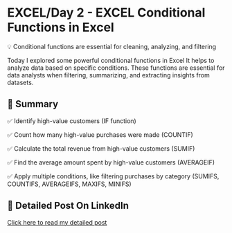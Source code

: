 # EXCEL/Day 2 - EXCEL Conditional Functions in Excel

 💡 Conditional functions are essential for cleaning, analyzing, and filtering

Today I explored some powerful conditional functions in Excel 
It helps to analyze data based on specific conditions.
These functions are essential for data analysts when filtering, summarizing, and extracting insights from datasets.
    
## 📌 Summary

 ✅ Identify high-value customers (IF function)
 
 ✅ Count how many high-value purchases were made (COUNTIF)
 
 ✅ Calculate the total revenue from high-value customers (SUMIF)
 
 ✅ Find the average amount spent by high-value customers (AVERAGEIF)
 
 ✅ Apply multiple conditions, like filtering purchases by category (SUMIFS, COUNTIFS, AVERAGEIFS, MAXIFS, MINIFS)

 ## 🔗 Detailed Post On LinkedIn 
[Click here to read my detailed post](https://www.linkedin.com/in/priyankataklikar)
